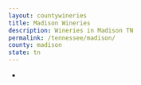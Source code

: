 ```yaml
---
layout: countywineries
title: Madison Wineries
description: Wineries in Madison TN
permalink: /tennessee/madison/
county: madison
state: tn
---
```

-
